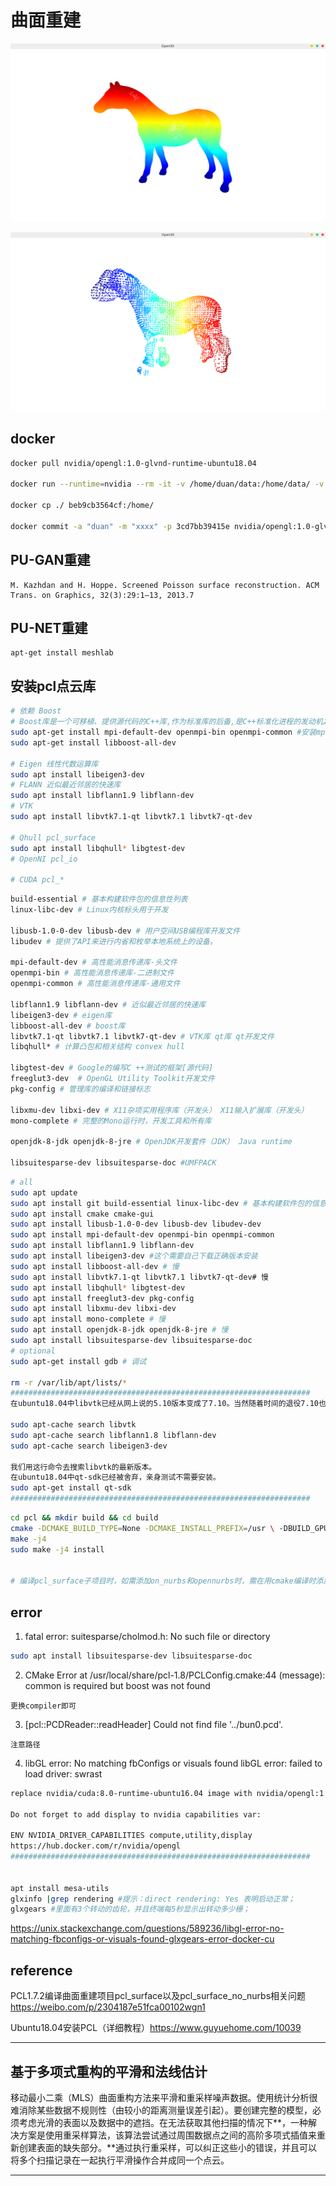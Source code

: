 # 曲面重建

![image-20201117224106339](./assets/image-20201117224106339.png)

![](./assets/image-20201117224151662.png)

## docker

```bash
docker pull nvidia/opengl:1.0-glvnd-runtime-ubuntu18.04

docker run --runtime=nvidia --rm -it -v /home/duan/data:/home/data/ -v /tmp/.X11-unix:/tmp/.X11-unix -e DISPLAY=unix$DISPLAY -e GDK_SCALE -e GDK_DPI_SCALE nvidia/opengl:1.0-glvnd-runtime-ubuntu18.04

docker cp ./ beb9cb3564cf:/home/

docker commit -a "duan" -m "xxxx" -p 3cd7bb39415e nvidia/opengl:1.0-glvnd-runtime-ubuntu18.04
```





## PU-GAN重建

```
M. Kazhdan and H. Hoppe. Screened Poisson surface reconstruction. ACM Trans. on Graphics, 32(3):29:1–13, 2013.7
```





## PU-NET重建

```
apt-get install meshlab
```





## 安装pcl点云库

```bash
# 依赖 Boost 
# Boost库是一个可移植、提供源代码的C++库,作为标准库的后备,是C++标准化进程的发动机之一。
sudo apt-get install mpi-default-dev openmpi-bin openmpi-common #安装mpi库 信息传递接口
sudo apt-get install libboost-all-dev

# Eigen 线性代数运算库
sudo apt install libeigen3-dev
# FLANN 近似最近邻居的快速库
sudo apt install libflann1.9 libflann-dev
# VTK
sudo apt install libvtk7.1-qt libvtk7.1 libvtk7-qt-dev

# Qhull pcl_surface
sudo apt install libqhull* libgtest-dev
# OpenNI pcl_io

# CUDA pcl_*

```



```bash
build-essential # 基本构建软件包的信息性列表 
linux-libc-dev # Linux内核标头用于开发

libusb-1.0-0-dev libusb-dev # 用户空间USB编程库开发文件
libudev # 提供了API来进行内省和枚举本地系统上的设备。

mpi-default-dev # 高性能消息传递库-头文件
openmpi-bin # 高性能消息传递库-二进制文件
openmpi-common # 高性能消息传递库-通用文件

libflann1.9 libflann-dev # 近似最近邻居的快速库
libeigen3-dev # eigen库
libboost-all-dev # boost库
libvtk7.1-qt libvtk7.1 libvtk7-qt-dev # VTK库 qt库 qt开发文件
libqhull* # 计算凸包和相关结构 convex hull

libgtest-dev # Google的编写C ++测试的框架[源代码]
freeglut3-dev  # OpenGL Utility Toolkit开发文件
pkg-config # 管理库的编译和链接标志

libxmu-dev libxi-dev # X11杂项实用程序库（开发头） X11输入扩展库（开发头）
mono-complete # 完整的Mono运行时，开发工具和所有库

openjdk-8-jdk openjdk-8-jre # OpenJDK开发套件（JDK） Java runtime

libsuitesparse-dev libsuitesparse-doc #UMFPACK
```



```bash
# all
sudo apt update  
sudo apt install git build-essential linux-libc-dev # 基本构建软件包的信息性列表 Linux内核标头用于开发
sudo apt install cmake cmake-gui
sudo apt install libusb-1.0-0-dev libusb-dev libudev-dev
sudo apt install mpi-default-dev openmpi-bin openmpi-common 
sudo apt install libflann1.9 libflann-dev
sudo apt install libeigen3-dev #这个需要自己下载正确版本安装
sudo apt install libboost-all-dev # 慢
sudo apt install libvtk7.1-qt libvtk7.1 libvtk7-qt-dev# 慢
sudo apt install libqhull* libgtest-dev
sudo apt install freeglut3-dev pkg-config
sudo apt install libxmu-dev libxi-dev
sudo apt install mono-complete # 慢
sudo apt install openjdk-8-jdk openjdk-8-jre # 慢
sudo apt install libsuitesparse-dev libsuitesparse-doc
# optional
sudo apt-get install gdb # 调试

rm -r /var/lib/apt/lists/*
###################################################################
在ubuntu18.04中libvtk已经从网上说的5.10版本变成了7.10。当然随着时间的退役7.10也会被舍弃，这时我们要用到

sudo apt-cache search libvtk
sudo apt-cache search libflann1.8 libflann-dev
sudo apt-cache search libeigen3-dev

我们用这行命令去搜索libvtk的最新版本。
在ubuntu18.04中qt-sdk已经被舍弃，亲身测试不需要安装。
sudo apt-get install qt-sdk
###################################################################
```



```bash
cd pcl && mkdir build && cd build
cmake -DCMAKE_BUILD_TYPE=None -DCMAKE_INSTALL_PREFIX=/usr \ -DBUILD_GPU=ON -DBUILD_apps=ON -DBUILD_examples=ON .. 
make -j4
sudo make -j4 install


# 编译pcl_surface子项目时，如需添加on_nurbs和opennurbs时，需在用cmake编译时添加nurbs相关的，编译一次后需再添加umfpack再编译和产生
```



## error

1.  fatal error: suitesparse/cholmod.h: No such file or directory

```bash
sudo apt install libsuitesparse-dev libsuitesparse-doc
```



2. CMake Error at /usr/local/share/pcl-1.8/PCLConfig.cmake:44 (message):
   common is required but boost was not found

```
更换compiler即可
```



3. [pcl::PCDReader::readHeader] Could not find file '../bun0.pcd'.

```
注意路径
```



4. libGL error: No matching fbConfigs or visuals found
   libGL error: failed to load driver: swrast

```bash
replace nvidia/cuda:8.0-runtime-ubuntu16.04 image with nvidia/opengl:1.0-glvnd-runtime-ubuntu16.04

Do not forget to add display to nvidia capabilities var:

ENV NVIDIA_DRIVER_CAPABILITIES compute,utility,display
https://hub.docker.com/r/nvidia/opengl
###################################################################


apt install mesa-utils
glxinfo |grep rendering #提示：direct rendering: Yes 表明启动正常；
glxgears #里面有3个转动的齿轮，并且终端每5秒显示出转动多少栅；
```

https://unix.stackexchange.com/questions/589236/libgl-error-no-matching-fbconfigs-or-visuals-found-glxgears-error-docker-cu



## reference

PCL1.7.2编译曲面重建项目pcl_surface以及pcl_surface_no_nurbs相关问题 https://weibo.com/p/2304187e51fca00102wgn1

Ubuntu18.04安装PCL（详细教程）https://www.guyuehome.com/10039





---

## 基于多项式重构的平滑和法线估计

​	移动最小二乘（MLS）曲面重构方法来平滑和重采样噪声数据。使用统计分析很难消除某些数据不规则性（由较小的距离测量误差引起）。要创建完整的模型，必须考虑光滑的表面以及数据中的遮挡。在无法获取其他扫描的情况下**，一种解决方案是使用重采样算法，该算法尝试通过周围数据点之间的高阶多项式插值来重新创建表面的缺失部分。**通过执行重采样，可以纠正这些小的错误，并且可以将多个扫描记录在一起执行平滑操作合并成同一个点云。





---

## 